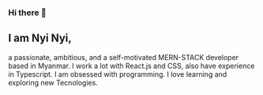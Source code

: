 ### Hi there 👋

## I am Nyi Nyi, 
a passionate, ambitious, and a self-motivated MERN-STACK developer based in Myanmar. I work a lot with React.js and CSS, also have experience in Typescript. I am obsessed with programming. I love learning and exploring new Tecnologies. 

<!--
**nnha19/nnha19** is a ✨ _special_ ✨ repository because its `README.md` (this file) appears on your GitHub profile.

Here are some ideas to get you started:

- 🔭 I’m currently working on my personal projects
- 🌱 I’m currently learning testing by using Jest and React testing library. I am also interested to work with AWS and SQL databases.
- 📫 You can directly reach me at nyinyihmueaung19@gmail.com whether to know about me or for any reasons.
- ⚡ Fun fact: I watch FRIENDS tv show a lot.
-->
